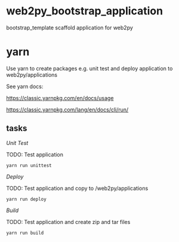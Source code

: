 # web2py_bootstrap_application
bootstrap_template scaffold application for web2py


# yarn 

Use yarn to create packages e.g. unit test and deploy application to web2py/applications

See yarn docs:

https://classic.yarnpkg.com/en/docs/usage

https://classic.yarnpkg.com/lang/en/docs/cli/run/

## tasks

*Unit Test*

TODO: Test application

``` yarn run unittest ```

*Deploy*

TODO: Test application and copy to <ROOT>/web2py/applications

``` yarn run deploy ```

*Build*

TODO: Test application and create zip and tar files

``` yarn run build ```
